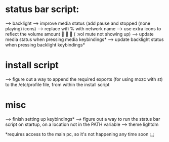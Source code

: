 # status bar script:
--> backlight
--> improve media status (add pause and stopped (none playing) icons)
--> replace wifi % with network name
--> use extra icons to reflect the volume amount      (  :vol mute not showing up)
--> update media status when pressing media keybindings*
--> update backlight status when pressing backlight keybindings*

# install script
--> figure out a way to append the required exports (for using mozc with st) to the /etc/profile file, from within the install script

# misc
--> finish setting up keybindings*
--> figure out a way to run the status bar script on startup, on a location not in the PATH variable
--> theme lightdm

*requires access to the main pc, so it's not happening any time soon ;_;
